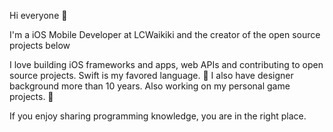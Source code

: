 Hi everyone 🥊

I'm a iOS Mobile Developer at LCWaikiki and the creator of the open source projects below

I love building iOS frameworks and apps, web APIs and contributing to open source projects. Swift is my favored language. 🚀 
I also have designer background more than 10 years. Also working on my personal game projects. 🤖

If you enjoy sharing programming knowledge, you are in the right place.

